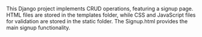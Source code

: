 This Django project implements CRUD operations, featuring a signup page. HTML files are stored in the templates folder, while CSS and JavaScript files for validation are stored in the static folder. The Signup.html provides the main signup functionality. 
